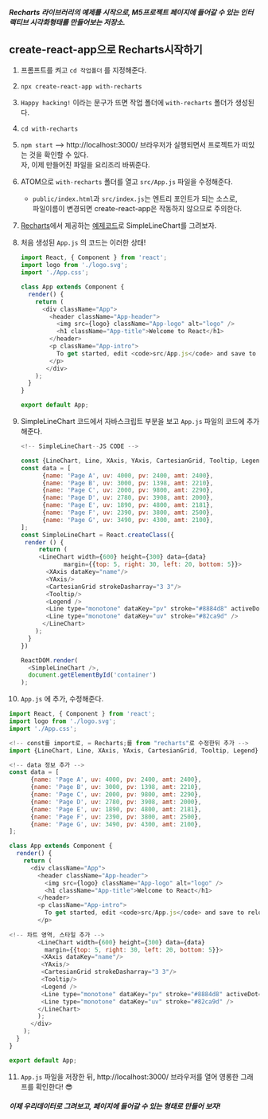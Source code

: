 ##### Recharts 라이브러리의 예제를 시작으로, M5프로젝트 페이지에 들어갈 수 있는 인터랙티브 시각화형태를 만들어보는 저장소.

## create-react-app으로 Recharts시작하기

1. 프롬프트를 켜고 `cd 작업폴더` 를 지정해준다.

2. `npx create-react-app with-recharts` 

3. `Happy hacking!` 이라는 문구가 뜨면 작업 폴더에 `with-recharts` 폴더가 생성된다.

4. `cd with-recharts` 

5. `npm start` --> http://localhost:3000/ 브라우저가 실행되면서 프로젝트가 떠있는 것을 확인할 수 있다. <br> 자, 이제 만들어진 파일을 요리조리 바꿔준다.

6. ATOM으로 `with-recharts` 폴더를 열고 `src/App.js` 파일을 수정해준다.

   - `public/index.html`과 `src/index.js`는 엔트리 포인트가 되는 소스로, <br>파일이름이 변경되면 create-react-app은 작동하지 않으므로 주의한다. 

7. [Recharts](http://recharts.org/en-US/examples)에서 제공하는 [예제코드](https://jsfiddle.net/alidingling/xqjtetw0/)로 SimpleLineChart를 그려보자.

8. 처음 생성된 `App.js` 의 코드는 이러한 상태!

   ```javascript
   import React, { Component } from 'react';
   import logo from './logo.svg';
   import './App.css';
   
   class App extends Component {
     render() {
       return (
         <div className="App">
           <header className="App-header">
             <img src={logo} className="App-logo" alt="logo" />
             <h1 className="App-title">Welcome to React</h1>
           </header>
           <p className="App-intro">
             To get started, edit <code>src/App.js</code> and save to reload.
           </p>
          </div>
       );
     }
   }
   
   export default App;
   ```

9. SimpleLineChart 코드에서 자바스크립트 부분을 보고 `App.js` 파일의 코드에 추가해준다. 

   ```javascript
   <!-- SimpleLineChart--JS CODE -->
   
   const {LineChart, Line, XAxis, YAxis, CartesianGrid, Tooltip, Legend} = Recharts;
   const data = [
         {name: 'Page A', uv: 4000, pv: 2400, amt: 2400},
         {name: 'Page B', uv: 3000, pv: 1398, amt: 2210},
         {name: 'Page C', uv: 2000, pv: 9800, amt: 2290},
         {name: 'Page D', uv: 2780, pv: 3908, amt: 2000},
         {name: 'Page E', uv: 1890, pv: 4800, amt: 2181},
         {name: 'Page F', uv: 2390, pv: 3800, amt: 2500},
         {name: 'Page G', uv: 3490, pv: 4300, amt: 2100},
   ];
   const SimpleLineChart = React.createClass({
   	render () {
     	return (
       	<LineChart width={600} height={300} data={data}
               margin={{top: 5, right: 30, left: 20, bottom: 5}}>
          <XAxis dataKey="name"/>
          <YAxis/>
          <CartesianGrid strokeDasharray="3 3"/>
          <Tooltip/>
          <Legend />
          <Line type="monotone" dataKey="pv" stroke="#8884d8" activeDot={{r: 8}}/>
          <Line type="monotone" dataKey="uv" stroke="#82ca9d" />
         </LineChart>
       );
     }
   })
   
   ReactDOM.render(
     <SimpleLineChart />,
     document.getElementById('container')
   );
   ```

10.  `App.js` 에 추가, 수정해준다.

```javascript
import React, { Component } from 'react';
import logo from './logo.svg';
import './App.css';

<!-- const를 import로, = Recharts;를 from "recharts"로 수정한뒤 추가 -->
import {LineChart, Line, XAxis, YAxis, CartesianGrid, Tooltip, Legend} from "recharts"

<!-- data 정보 추가 -->
const data = [
      {name: 'Page A', uv: 4000, pv: 2400, amt: 2400},
      {name: 'Page B', uv: 3000, pv: 1398, amt: 2210},
      {name: 'Page C', uv: 2000, pv: 9800, amt: 2290},
      {name: 'Page D', uv: 2780, pv: 3908, amt: 2000},
      {name: 'Page E', uv: 1890, pv: 4800, amt: 2181},
      {name: 'Page F', uv: 2390, pv: 3800, amt: 2500},
      {name: 'Page G', uv: 3490, pv: 4300, amt: 2100},
];

class App extends Component {
  render() {
    return (
      <div className="App">
        <header className="App-header">
          <img src={logo} className="App-logo" alt="logo" />
          <h1 className="App-title">Welcome to React</h1>
        </header>
        <p className="App-intro">
          To get started, edit <code>src/App.js</code> and save to reload.
        </p>
        
<!-- 차트 영역, 스타일 추가 -->
        <LineChart width={600} height={300} data={data}
          margin={{top: 5, right: 30, left: 20, bottom: 5}}>
         <XAxis dataKey="name"/>
         <YAxis/>
         <CartesianGrid strokeDasharray="3 3"/>
         <Tooltip/>
         <Legend />
         <Line type="monotone" dataKey="pv" stroke="#8884d8" activeDot={{r:8}}/>
         <Line type="monotone" dataKey="uv" stroke="#82ca9d" />
        </LineChart>
        );
      </div>
    );
  }
}

export default App;
```

11. `App.js` 파일을 저장한 뒤, http://localhost:3000/ 브라우저를 열어 영롱한 그래프를 확인한다!  :sunglasses: 

##### 이제 우리데이터로 그려보고, 페이지에 들어갈 수 있는 형태로 만들어 보자!

